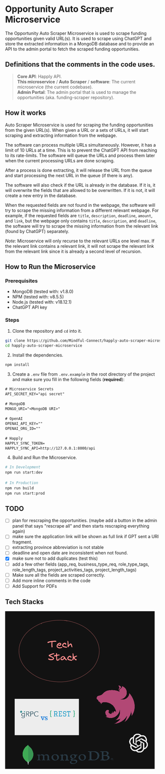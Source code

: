 # Opportunity Auto Scraper Microservice
The Opportunity Auto Scraper Microservice is used to scrape funding opportunities given valid URL(s).
It is used to scrape using ChatGPT and store the extracted information in a MongoDB database and to provide
an API to the admin portal to fetch the scraped funding opportunities.

## Definitions that the comments in the code uses.

> **Core API**: Happly API.  
**This microservice** / **Auto Scraper** / **software**: The current microservice (the current codebase).  
**Admin Portal**: The admin portal that is used to manage the opportunities (aka. funding-scraper repository).

## How it works
Auto Scraper Microservice is used for scraping the funding opportunities from the given URL(s). When given a URL or a sets of
URLs, it will start scraping and extracting information from the webpage.

The software can process multiple URLs simultaneously. However, it has a limit of 10 URLs at a time. This is to prevent
the ChatGPT API from reaching to its rate-limits. The software will queue the URLs and process them later when the current
processing URLs are done scraping.

After a process is done extracting, it will release the URL from the queue and start processing the next URL in the queue
(if there is any).

The software will also check if the URL is already in the database. If it is, it will overwrite the fields that are allowed
to be overwritten. If it is not, it will create a new entry in the database.

When the requested fields are not found in the webpage, the software will try to scrape the missing information from a 
different relevant webpage. For example, if the requested fields are `title`, `description`, `deadline`, `amount`, and
`link`, but the webpage only contains `title`, `description`, and `deadline`, the software will try to scrape the missing
information from the relevant link (found by ChatGPT) separately.

_Note_: Microservice will only recurse to the relevant URLs one level max. If the relevant link contains a relevant link,
it will not scrape the relevant link from the relevant link since it is already a second level of recursion.

## How to Run the Microservice
### Prerequisites
- MongoDB (tested with: v1.8.0)
- NPM (tested with: v8.5.5)
- Node.js (tested with: v18.12.1)
- ChatGPT API key

### Steps
1. Clone the repository and `cd` into it.
```bash
git clone https://github.com/Mindful-Connect/happly-auto-scraper-microservice.git
cd happly-auto-scraper-microservice
```

2. Install the dependencies.
```bash
npm install
```

3. Create a `.env` file from `.env.example` in the root directory of the project and make sure
you fill in the following fields (**required**):
```dotenv
# Microservice Secrets
API_SECRET_KEY="api secret"

# MongoDB
MONGO_URI="<MongoDB URI>"

# OpenAI
OPENAI_API_KEY=""
OPENAI_ORG_ID=""

# Happly
HAPPLY_SYNC_TOKEN=
HAPPLY_SYNC_API=http://127.0.0.1:8000/api
```

4. Build and Run the Microservice.
```bash
# In Development
npm run start:dev

# In Production
npm run build
npm run start:prod
```

## TODO
- [ ] plan for rescraping the opportunities. (maybe add a button in the admin panel that says "rescrape all" and then starts rescraping everything again)
- [ ] make sure the application link will be shown as full link if GPT sent a URI fragment.
- [ ] extracting province abbreviation is not stable
- [ ] deadline and open date are inconsistent when not found.
- [x] make sure not to add duplicates (test this)
- [ ] add a few other fields (app_req, business_type_req, role_type_tags, role_length_tags, project_activities_tags, project_length_tags)
- [ ] Make sure all the fields are scraped correctly.
- [ ] Add more inline comments in the code
- [ ] Add Support for PDFs

## Tech Stacks
![img.png](docs/assets/tech-stacks.png)

